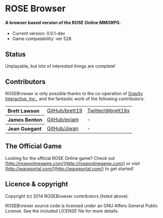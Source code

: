 ROSE Browser
===============================

#### A browser based version of the ROSE Online MMORPG.

* Current version: 0.0.1-dev
* Game compatability: ver 528

Status
-----------------------
Unplayable, but lots of interested things are complete!

Contributors
-----------------------

ROSEBrowser is only possible thanks to the co-operation of
[Gravity Interactive, Inc.](http://warpportal.com/), and the fantastic
work of the following contributors:

<table><tbody>
<tr><th align="left">Brett Lawson</th><td><a href="https://github.com/brett19/">GitHub/brett19</a></td><td><a href="http://twitter.com/brett19">Twitter/@brett19x</a></td></tr>
<tr><th align="left">James Benton</th><td><a href="https://github.com/exjam">GitHub/exjam</a></td><td>-</td></tr>
<tr><th align="left">Jean Guegant</th><td><a href="https://github.com/Jiwan">GitHub/Jiwan</a></td><td>-</td></tr>
</tbody></table>


The Official Game
-----------------------
Looking for the official ROSE Online game?  Check out
[http://roseonlinegame.com/](http://roseonlinegame.com/) or visit 
[http://warpportal.com/](http://warpportal.com/) to get started!


Licence &amp; copyright
-----------------------

Copyright (c) 2014 ROSEBrowser contributors (listed above).

ROSEBrowser source code is licensed under an GNU Affero General Public
License.  See the included LICENSE file for more details.
